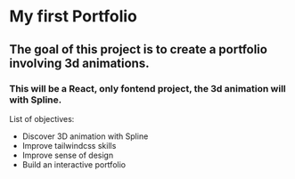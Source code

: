 # My first Portfolio

## The goal of this project is to create a portfolio involving 3d animations.

### This will be a React, only fontend project, the 3d animation will with Spline.

List of objectives:
- Discover 3D animation with Spline
- Improve tailwindcss skills
- Improve sense of design 
- Build an interactive portfolio
